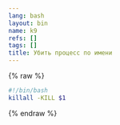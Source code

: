 ```yaml
---
lang: bash
layout: bin
name: k9
refs: []
tags: []
title: Убить процесс по имени
---
```

{% raw %}
```bash
#!/bin/bash
killall -KILL $1
```
{% endraw %}
